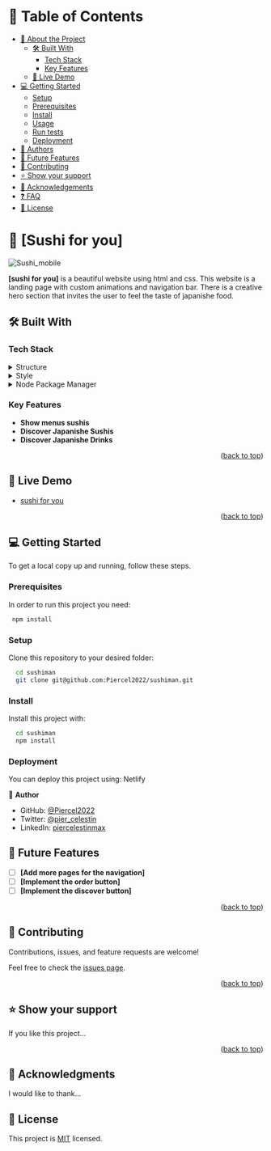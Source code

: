 <a name="readme-top"></a>

<!--
HOW TO USE:
This is an example of how you may give instructions on setting up your project locally.

Modify this file to match your project and remove sections that don't apply.

REQUIRED SECTIONS:
- Table of Contents
- About the Project
  - Built With
  - Live Demo
- Getting Started
- Authors
- Future Features
- Contributing
- Show your support
- Acknowledgements
- License


<!-- TABLE OF CONTENTS -->

# 📗 Table of Contents

- [📖 About the Project](#about-project)
  - [🛠 Built With](#built-with)
    - [Tech Stack](#tech-stack)
    - [Key Features](#key-features)
  - [🚀 Live Demo](#live-demo)
- [💻 Getting Started](#getting-started)
  - [Setup](#setup)
  - [Prerequisites](#prerequisites)
  - [Install](#install)
  - [Usage](#usage)
  - [Run tests](#run-tests)
  - [Deployment](#triangular_flag_on_post-deployment)
- [👥 Authors](#authors)
- [🔭 Future Features](#future-features)
- [🤝 Contributing](#contributing)
- [⭐️ Show your support](#support)
- [🙏 Acknowledgements](#acknowledgements)
- [❓ FAQ](#faq)
- [📝 License](#license)


# 📖 [Sushi for you] <a name="about-project"></a>
![Sushi_mobile](https://github.com/Piercel2022/sushiman/assets/98626003/14db3b55-be75-4971-9da5-baaa927aa1f1)



**[sushi for you]** is a beautiful website using html and css. This website is a landing page with custom animations and navigation bar. There is a creative hero section that invites the user to feel the taste of japanishe food.

## 🛠 Built With <a name="built-with"></a>

### Tech Stack <a name="tech-stack"></a>


<details>
  <summary>Structure</summary>
  <ul>
    <li><a href="https://html.spec.whatwg.org//">Html</a></li>
  </ul>
</details>

<details>
  <summary>Style</summary>
  <ul>
    <li><a href="https://www.w3.org/Style/CSS//">CSS</a></li>
  </ul>
</details>

<details>
<summary>Node Package Manager</summary>
  <ul>
    <li><a href="https://www.npmjs.com/">NPM</a></li>
  </ul>
</details>

<!-- Features -->

### Key Features <a name="key-features"></a>



- **Show menus sushis**
- **Discover Japanishe Sushis**
- **Discover Japanishe Drinks**

<p align="right">(<a href="#readme-top">back to top</a>)</p>

<!-- LIVE DEMO -->

## 🚀 Live Demo <a name="live-demo"></a>


- [sushi for you](https://sushiforyou.netlify.app/)

<p align="right">(<a href="#readme-top">back to top</a>)</p>

<!-- GETTING STARTED -->

## 💻 Getting Started <a name="getting-started"></a>


To get a local copy up and running, follow these steps.

### Prerequisites

In order to run this project you need:

```sh
 npm install
```


### Setup

Clone this repository to your desired folder:

```sh
  cd sushiman
  git clone git@github.com:Piercel2022/sushiman.git
```

### Install

Install this project with:


```sh
  cd sushiman
  npm install
```


### Deployment

You can deploy this project using:
Netlify

👤 **Author**

- GitHub: [@Piercel2022](https://github.com/Piercel2022)
- Twitter: [@pier_celestin](https://twitter.com/pier_celestin)
- LinkedIn: [piercelestinmax](https://linkedin.com/in/piercelestinmax)


## 🔭 Future Features <a name="future-features"></a>

- [ ] **[Add more pages for the navigation]**
- [ ] **[Implement the order button]**
- [ ] **[Implement the discover button]**

<p align="right">(<a href="#readme-top">back to top</a>)</p>

<!-- CONTRIBUTING -->

## 🤝 Contributing <a name="contributing"></a>

Contributions, issues, and feature requests are welcome!

Feel free to check the [issues page](../../issues/).

<p align="right">(<a href="#readme-top">back to top</a>)</p>

<!-- SUPPORT -->

## ⭐️ Show your support <a name="support"></a>


If you like this project...

<p align="right">(<a href="#readme-top">back to top</a>)</p>

<!-- ACKNOWLEDGEMENTS -->

## 🙏 Acknowledgments <a name="acknowledgements"></a>



I would like to thank...



<!-- LICENSE -->

## 📝 License <a name="license"></a>

This project is [MIT](./LICENSE) licensed.

